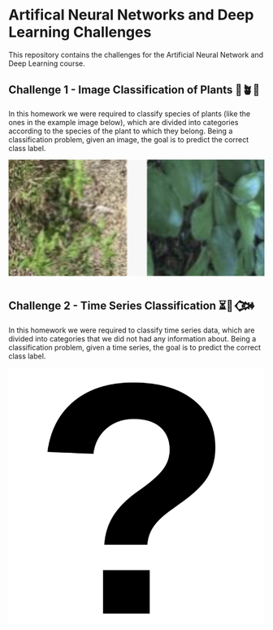 # Artifical Neural Networks and Deep Learning Challenges

This repository contains the challenges for the Artificial Neural Network and Deep Learning course.

## Challenge 1 - Image Classification of Plants 🌴🪴🌱

In this homework we were required to classify species of plants 
(like the ones in the example image below), which are divided into 
categories according to the species of the plant to which they belong. 
Being a classification problem, given an image, the goal is to predict 
the correct class label.

![](challenge_1/docs/plant_classification.png)


## Challenge 2 - Time Series Classification ⏳🛁𒀗

In this homework we were required to classify time series data,
which are divided into categories that we did not had any information about.
Being a classification problem, given a time series, the goal is to predict
the correct class label.


![](challenge_2/docs/challenge_2.png)

